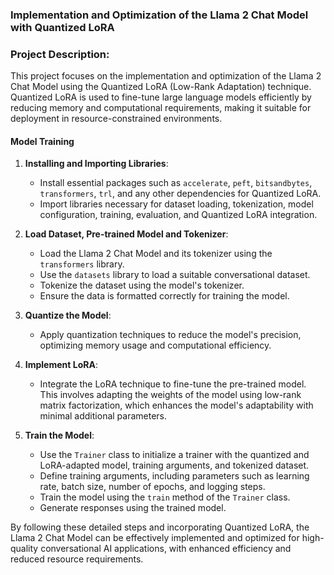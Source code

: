 ### Implementation and Optimization of the Llama 2 Chat Model with Quantized LoRA

### Project Description:
This project focuses on the implementation and optimization of the Llama 2 Chat Model using the Quantized LoRA (Low-Rank Adaptation) technique. Quantized LoRA is used to fine-tune large language models efficiently by reducing memory and computational requirements, making it suitable for deployment in resource-constrained environments.

#### Model Training
1. **Installing and Importing Libraries**:
   - Install essential packages such as `accelerate`, `peft`, `bitsandbytes`, `transformers`, `trl`, and any other dependencies for Quantized LoRA.
   - Import libraries necessary for dataset loading, tokenization, model configuration, training, evaluation, and Quantized LoRA integration.

2. **Load Dataset, Pre-trained Model and Tokenizer**:
   - Load the Llama 2 Chat Model and its tokenizer using the `transformers` library.
   - Use the `datasets` library to load a suitable conversational dataset.
   - Tokenize the dataset using the model's tokenizer.
   - Ensure the data is formatted correctly for training the model.

3. **Quantize the Model**:
   - Apply quantization techniques to reduce the model's precision, optimizing memory usage and computational efficiency.

4. **Implement LoRA**:
   - Integrate the LoRA technique to fine-tune the pre-trained model. This involves adapting the weights of the model using low-rank matrix factorization, which enhances the model's adaptability with minimal additional parameters.

5. **Train the Model**:
   - Use the `Trainer` class to initialize a trainer with the quantized and LoRA-adapted model, training arguments, and tokenized dataset.
   - Define training arguments, including parameters such as learning rate, batch size, number of epochs, and logging steps.
   - Train the model using the `train` method of the `Trainer` class.
   - Generate responses using the trained model.

By following these detailed steps and incorporating Quantized LoRA, the Llama 2 Chat Model can be effectively implemented and optimized for high-quality conversational AI applications, with enhanced efficiency and reduced resource requirements.
